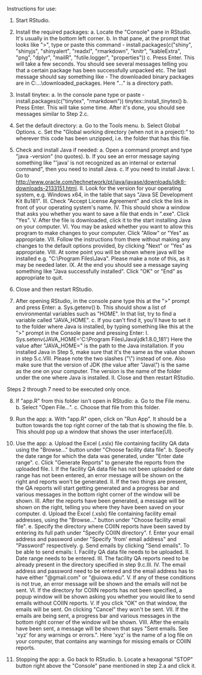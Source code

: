 Instructions for use:
  1. Start RStudio.
  
  
  2. Install the required packages:
     a. Locate the "Console" pane in RStudio. It's usually in the bottom left corner.
     b. In that pane, at the prompt that looks like ">", type or paste this command - 
        install.packages(c("shiny", "shinyjs", "shinyalert", "readxl", "rmarkdown", "knitr", "kableExtra", "png", "dplyr", "mailR", "futile.logger", "properties"))
     c. Press Enter. This will take a few seconds. You should see several messages telling you that a certain package has been successfully unpacked etc. The last message should say something like -
       The downloaded binary packages are in
          C:\...\downloaded_packages.
          Here "..." is a directory path.
  
  
  3. Install tinytex:
     a. In the console pane type or paste - 
        install.packages(c("tinytex", "rmarkdown"))
        tinytex::install_tinytex()
     b. Press Enter. This will take some time. After it's done, you should see messages similar to Step 2.c.
  
  
  4. Set the default directory:
     a. Go to the Tools menu.
     b. Select Global Options.
     c. Set the "Global working directory (when not in a project):" to wherever this code has been unzipped, i.e. the folder that has this file.
  
  
  5. Check and install Java if needed:
     a. Open a command prompt and type "java -version" (no quotes).
     b. If you see an error message saying something like "'java' is not recognized as an internal or external command", then you need to install Java.
     c. If you need to install Java:
        I. Go to http://www.oracle.com/technetwork/pt/java/javase/downloads/jdk8-downloads-2133151.html.
       II. Look for the version for your operating system, e.g. Windows x64, in the table that says "Java SE Development Kit 8u181".
      III. Check "Accept License Agreement" and click the link in front of your operating system's name. 
       IV. This should show a window that asks you whether you want to save a file that ends in ".exe". Click "Yes".
        V. After the file is downloaded, click it to the start installing Java on your computer. 
       VI. You may be asked whether you want to allow this program to make changes to your computer. Click "Allow" or "Yes" as appropriate.
      VII. Follow the instructions from there without making any changes to the default options provided, by clicking "Next" or "Yes" as appropriate.
     VIII. At some point you will be shown where java will be installed e.g. "C:\Program Files\Java". Please make a note of this, as it may be needed later.
       IX. At the end you should see a message saying something like "Java successfully installed". Click "OK" or "End" as appropriate to quit.
  
  
  6. Close and then restart RStudio.
  
  
  7. After opening RStudio, in the console pane type this at the ">" prompt and press Enter:
     a. Sys.getenv()
     b. This should show a list of environmental variables such as "HOME". In that list, try to find a variable called "JAVA_HOME".
     c. If you can't find it, you'll have to set it to the folder where Java is installed, by typing something like this at the ">" prompt in the Console pane and pressing Enter:
        I. Sys.setenv(JAVA_HOME='C:\\Program Files\\Java\\jdk1.8.0_181')
           Here the value after "JAVA_HOME=" is the path to the Java installation. If you installed Java in Step 5, make sure that it's the same as the value shown in step 5.c.VIII. 
           Please note the two slashes ("\\") instead of one. Also make sure that the version of JDK (the value after "Java\\") is the same as the one on your computer.
           The version is the name of the folder under the one where Java is installed.
       II. Close and then restart RStudio.

Steps 2 through 7 need to be executed only once.

  8. If "app.R" from this folder isn't open in RStudio:
     a. Go to the File menu.
     b. Select "Open File...".
     c. Choose that file from this folder.
  
  
  9. Run the app:
     a. With "app.R" open, click on "Run App". It should be a button towards the top right corner of the tab that is showing the file.
     b. This should pop up a window that shows the user interface(UI).
  
  
  10. Use the app:
     a. Upload the Excel (.xslx) file containing facility QA data using the "Browse..." button under "Choose facility data file".
     b. Specify the date range for which the data was generated, under "Enter date range".
     c. Click "Generate Reports" to generate the reports from the uploaded file. 
        I. If the facility QA data file has not been uploaded or date range has not been entered, an error message will be shown on the right and reports won't be generated. 
       II. If the two things are present, the QA reports will start getting generated and a progress bar and various messages in the bottom right corner of the window will be shown.
      III. After the reports have been generated, a message will be shown on the right, telling you where they have been saved on your computer.
     d. Upload the Excel (.xslx) file containing facility email addresses, using the "Browse..." button under "Choose facility email file".
     e. Specify the directory where COIIN reports have been saved by entering its full path under "Specify COIIN directory".
     f. Enter your email address and password under "Specify 'from' email address" and "Password" respectively. 
     g. Send emails by clicking "Send emails". To be able to send emails:
        I. Facility QA data file needs to be uploaded.
       II. Date range needs to be entered.
      III. The facility QA reports need to be already present in the directory specified in step 9.c.III.
       IV. The email address and password need to be entered and the email address has to have either "@gmail.com" or "@uiowa.edu".
        V. If any of these conditions is not true, an error message will be shown and the emails will not be sent.
       VI. If the directory for COIIN reports has not been specified, a popup window will be shown asking you whether you would like to send emails without COIIN reports.
        V. If you click "OK" on that window, the emails will be sent. On clicking "Cancel" they won't be sent.
      VII. If the emails are being sent, a progress bar and various messages in the bottom right corner of the window will be shown.
     VIII. After the emails have been sent, a message will be shown that says "Sent emails. See 'xyz' for any warnings or errors.". Here 'xyz' is the name of a log file on your computer, that contains any warnings for missing emails or COIIN reports.
  
  
  11. Stopping the app:
     a. Go back to RStudio.
     b. Locate a hexagonal "STOP" button right above the "Console" pane mentioned in step 2.a and click it. 
